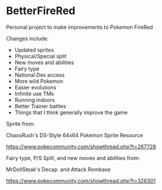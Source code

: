 # BetterFireRed

Personal project to make improvements to Pokemon FireRed

Changes include:
- Updated sprites
- Physical/Special split
- New moves and abilities
- Fairy type
- National Dex access
- More wild Pokemon
- Easier evolutions
- Infinite use TMs
- Running indoors
- Better Trainer battles
- Things that I think generally improve the game

Sprite from:

ChaosRush's DS-Style 64x64 Pokemon Sprite Resource

https://www.pokecommunity.com/showthread.php?t=267728

Fairy type, P/S Split, and new moves and abilities from:

MrDollSteak's Decap. and Attack Rombase

https://www.pokecommunity.com/showthread.php?t=326301
